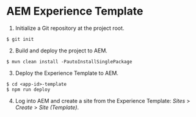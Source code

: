 # AEM Experience Template 

1. Initialize a Git repository at the project root.

```
$ git init
```

2. Build and deploy the project to AEM.

```
$ mvn clean install -PautoInstallSinglePackage
```

3. Deploy the Experience Template to AEM.

```
$ cd <app-id>-template
$ npm run deploy
```

4. Log into AEM and create a site from the Experience Template: _Sites_ > _Create_ > _Site (Template)_.

